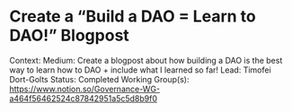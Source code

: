 # Create a “Build a DAO = Learn to DAO!” Blogpost

Context: Medium: Create a blogpost about how building a DAO is the best way to learn how to DAO + include what I learned so far!
Lead: Timofei Dort-Golts
Status: Completed
Working Group(s): https://www.notion.so/Governance-WG-a464f56462524c87842951a5c5d8b9f0